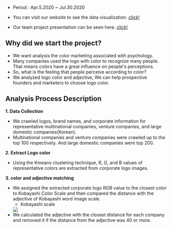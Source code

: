 - Period : Apr.5.2020 ~ Jul.30.2020

- You can visit our website to see the data visualization. [click!](https://rgbrand.net/)
- Our team project presentation can be seen here. [click!](https://www.youtube.com/watch?v=Z8H2PbSrVls)


## Why did we start the project?
- We want analysis the color marketing associated with psychology.
- Many companies used the logo with color to recognize many people. That means colors have a great influence on people's perceptions.
- So, what is the feeling that people perceive according to color?
- We analyzed logo color and adjective, We can help prospective founders and marketers to choose logo color.

## Analysis Process Description 
**1.  Data Collection**
- We crawled logos, brand names, and corporate information for representative multinational companies, venture companies, and large domestic companies(Korean).
- Multinational companies and venture companies were crawled up to the top 100 respectively. And large domestic companies were top 200.

**2. Extract Logo color**
- Using the Kmeans clustering technique, R, G, and B values of representative colors are extracted from corporate logo images.

**3. color and adjective matching**
- We assigned the extracted corporate logo RGB value to the closest color to Kobayashi Color Scale and then compared the distance with the adjective of Kobayashi word image scale.
  - Kobayashi scale  
  <img src="https://user-images.githubusercontent.com/102137580/161342749-8636d61d-4bda-4897-90bd-5840e77f1350.png">
- We calculated the adjective with the closest distance for each company and removed it if the distance from the adjective was 40 or more.



